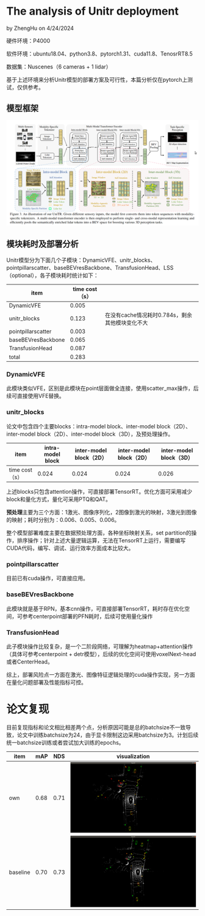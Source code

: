 # The analysis of Unitr deployment

by ZhengHu on 4/24/2024

硬件环境：P4000

软件环境：ubuntu18.04、python3.8、pytorch1.31、cuda11.8、TenosrRT8.5

数据集：Nuscenes（6 cameras + 1 lidar）

基于上述环境来分析Unitr模型的部署方案及可行性，本篇分析仅在pytorch上测试，仅供参考。



## 模型框架

![network](img/network.png)



## 模块耗时及部署分析

Unitr模型分为下面几个子模块：DynamicVFE、unitr_blocks、pointpillarscatter、baseBEVresBackbone、TransfusionHead、LSS（optional），各子模块耗时统计如下：

| item               | time cost（s） |                                                 |
| ------------------ | -------------- | ----------------------------------------------- |
| DynamicVFE         | 0.005          |                                                 |
| unitr_blocks       | 0.123          | 在没有cache情况耗时0.784s，剩余其他模块变化不大 |
| pointpillarscatter | 0.003          |                                                 |
| baseBEVresBackbone | 0.065          |                                                 |
| TransfusionHead    | 0.087          |                                                 |
| total              | 0.283          |                                                 |



### DynamicVFE

此模块类似VFE，区别是此模块在point层面做全连接，使用scatter_max操作，后续可直接使用VFE替换。



### unitr_blocks

论文中包含四个主要blocks：intra-model block、inter-model block（2D）、inter-model block（2D）、inter-model block（3D），及预处理操作。

| item           | intra-model block | inter-model block（2D） | inter-model block（2D） | inter-model block（3D） |
| -------------- | ----------------- | ----------------------- | ----------------------- | ----------------------- |
| time cost（s） | 0.024             | 0.024                   | 0.024                   | 0.026                   |

上述blocks只包含attention操作，可直接部署TensorRT。优化方面可采用减少block和量化方式，量化可采用PTQ和QAT。



**预处理**主要为三个方面：1激光、图像序列化，2图像到激光的映射，3激光到图像的映射；耗时分别为：0.006、0.005、0.006。

整个模型部署难度主要在数据预处理方面，各种坐标映射关系，set partition的操作，排序操作；针对上述大量逻辑运算，无法在TensorRT上运行，需要编写CUDA代码，编写、调试、运行效率方面成本比较大。





### pointpillarscatter

目前已有cuda操作，可直接应用。



### baseBEVresBackbone

此模块就是基于RPN，基本cnn操作，可直接部署TensorRT，耗时存在优化空间，可参考centerpoint部署的PFN耗时，后续可使用量化操作



### TransfusionHead

此子模块操作比较复杂，是一个二阶段网络，可理解为heatmap+attention操作（具体可参考centerpoint + detr模型），后续的优化空间可使用voxelNext-head或者CenterHead。



综上，部署风险点一方面在激光、图像特征逻辑处理的cuda操作实现，另一方面在量化问题部署及性能指标可控。



# 论文复现

目前复现指标和论文相比相差两个点，分析原因可能是总的batchsize不一致导致，论文中训练batchsize为24，由于显卡限制这边采用batchsize为3。计划后续统一batchsize训练或者尝试加大训练的epochs。

| item     | mAP  | NDS  | visualization                                                |
| -------- | ---- | ---- | ------------------------------------------------------------ |
| own      | 0.68 | 0.71 | ![result_own](img/result_own.png) |
| baseline | 0.70 | 0.73 | ![result_baseline](img/result_baseline.png) |

